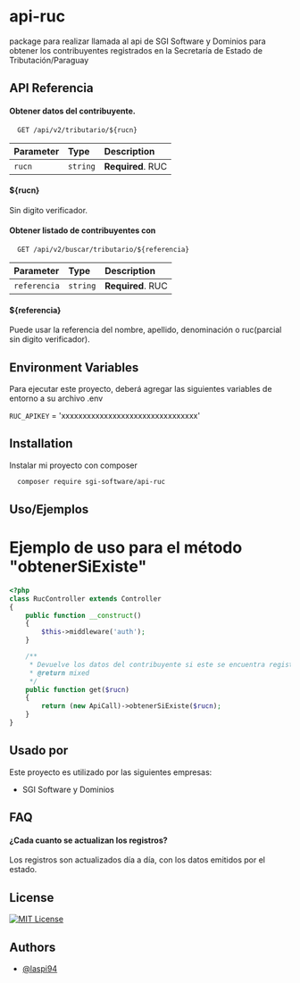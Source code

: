 # api-ruc

package para realizar llamada al api de SGI Software y Dominios para obtener los contribuyentes registrados en la Secretaría de Estado de Tributación/Paraguay

## API Referencia

#### Obtener datos del contribuyente.

```http
  GET /api/v2/tributario/${rucn}
```

| Parameter | Type     | Description                |
| :-------- | :------- | :------------------------- |
| `rucn` | `string` | **Required**. RUC |

#### ${rucn}

Sin digito verificador.

#### Obtener listado de contribuyentes con 

```http
  GET /api/v2/buscar/tributario/${referencia}
```

| Parameter | Type     | Description                       |
| :-------- | :------- | :-------------------------------- |
| `referencia` | `string` | **Required**. RUC |

#### ${referencia}

Puede usar la referencia del nombre, apellido, denominación o ruc(parcial sin digito verificador).


## Environment Variables

Para ejecutar este proyecto, deberá agregar las siguientes variables de entorno a su archivo .env

`RUC_APIKEY` = 'xxxxxxxxxxxxxxxxxxxxxxxxxxxxxxxx'


## Installation

Instalar mi proyecto con composer

```bash
  composer require sgi-software/api-ruc
```
    
## Uso/Ejemplos
# Ejemplo de uso para el método "obtenerSiExiste"

```php
<?php
class RucController extends Controller
{
    public function __construct()
    {
        $this->middleware('auth');
    }

    /**
     * Devuelve los datos del contribuyente si este se encuentra registrado en la SET.
     * @return mixed
     */
    public function get($rucn)
    {
        return (new ApiCall)->obtenerSiExiste($rucn);
    }
}
```
## Usado por

Este proyecto es utilizado por las siguientes empresas:

- SGI Software y Dominios

## FAQ

#### ¿Cada cuanto se actualizan los registros?

Los registros son actualizados día a día, con los datos emitidos por el estado.

## License

[![MIT License](https://img.shields.io/badge/License-MIT-green.svg)](https://choosealicense.com/licenses/mit/)
## Authors

- [@laspi94](https://www.github.com/laspi94)